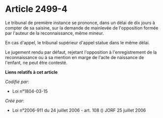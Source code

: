 # Article 2499-4

Le tribunal de première instance se prononce, dans un délai de dix jours à compter de sa saisine, sur la demande de mainlevée
de l'opposition formée par l'auteur de la reconnaissance, même mineur.

En cas d'appel, le tribunal supérieur d'appel statue dans le même délai.

Le jugement rendu par défaut, rejetant l'opposition à l'enregistrement de la reconnaissance ou à sa mention en marge de
l'acte de naissance de l'enfant, ne peut être contesté.

**Liens relatifs à cet article**

_Codifié par_:

  - Loi n°1804-03-15

_Créé par_:

  - Loi n°2006-911 du 24 juillet 2006 - art. 108 () JORF 25 juillet 2006
